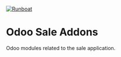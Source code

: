 [![Runboat](https://img.shields.io/badge/runboat-Try%20me-875A7B.png)](https://runboat.numigi.tech/builds?repo=numigi/odoo-sale-addons&target_branch=14.0)

# Odoo Sale Addons

Odoo modules related to the sale application.
